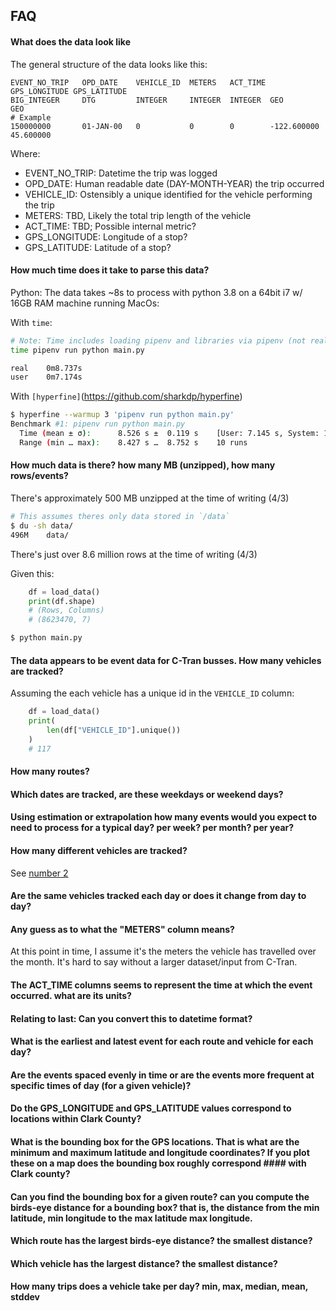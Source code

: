 ## FAQ

#### What does the data look like

The general structure of the data looks like this:

```Tsv
EVENT_NO_TRIP   OPD_DATE    VEHICLE_ID  METERS   ACT_TIME GPS_LONGITUDE GPS_LATITUDE
BIG_INTEGER     DTG         INTEGER     INTEGER  INTEGER  GEO           GEO
# Example
150000000       01-JAN-00   0           0        0        -122.600000   45.600000
```

Where:

- EVENT_NO_TRIP: Datetime the trip was logged
- OPD_DATE: Human readable date (DAY-MONTH-YEAR) the trip occurred
- VEHICLE_ID: Ostensibly a unique identified for the vehicle performing the trip
- METERS: TBD, Likely the total trip length of the vehicle
- ACT_TIME: TBD; Possible internal metric?
- GPS_LONGITUDE: Longitude of a stop?
- GPS_LATITUDE: Latitude of a stop?

#### How much time does it take <x> to parse this data?

Python: The data takes ~8s to process with python 3.8 on a 64bit i7 w/ 16GB RAM machine running MacOs:

With `time`:

```bash
# Note: Time includes loading pipenv and libraries via pipenv (not really sure what the overhead is)
time pipenv run python main.py

real    0m8.737s
user    0m7.174s
```

With `[hyperfine]`(https://github.com/sharkdp/hyperfine)

```bash
$ hyperfine --warmup 3 'pipenv run python main.py'
Benchmark #1: pipenv run python main.py
  Time (mean ± σ):      8.526 s ±  0.119 s    [User: 7.145 s, System: 1.647 s]
  Range (min … max):    8.427 s …  8.752 s    10 runs
```

#### How much data is there? how many MB (unzipped), how many rows/events?

There's approximately 500 MB unzipped at the time of writing (4/3)

```bash
# This assumes theres only data stored in `/data`
$ du -sh data/
496M    data/
```

There's just over 8.6 million rows at the time of writing (4/3)

Given this:

```python
    df = load_data()
    print(df.shape)
    # (Rows, Columns)
    # (8623470, 7)
```

```bash
$ python main.py

```

#### The data appears to be event data for C-Tran busses. How many vehicles are tracked?

Assuming the each vehicle has a unique id in the `VEHICLE_ID` column:

```python
    df = load_data()
    print(
        len(df["VEHICLE_ID"].unique())
    )
    # 117
```

#### How many routes?

#### Which dates are tracked, are these weekdays or weekend days?

#### Using estimation or extrapolation how many events would you expect to need to process for a typical day? per week? per month? per year?

#### How many different vehicles are tracked?

See [number 2](#2)

#### Are the same vehicles tracked each day or does it change from day to day?

#### Any guess as to what the "METERS" column means?

At this point in time, I assume it's the meters the vehicle has travelled over the month. It's hard to say without a larger dataset/input from C-Tran.

#### The ACT_TIME columns seems to represent the time at which the event occurred. what are its units?

#### Relating to last: Can you convert this to datetime format?

#### What is the earliest and latest event for each route and vehicle for each day?

#### Are the events spaced evenly in time or are the events more frequent at specific times of day (for a given vehicle)?

#### Do the GPS_LONGITUDE and GPS_LATITUDE values correspond to locations within Clark County?

#### What is the bounding box for the GPS locations. That is what are the minimum and maximum latitude and longitude coordinates? If you plot these on a map does the bounding box roughly correspond #### with Clark county?

#### Can you find the bounding box for a given route? can you compute the birds-eye distance for a bounding box? that is, the distance from the min latitude, min longitude to the max latitude max longitude.

#### Which route has the largest birds-eye distance? the smallest distance?

#### Which vehicle has the largest distance? the smallest distance?

#### How many trips does a vehicle take per day? min, max, median, mean, stddev
